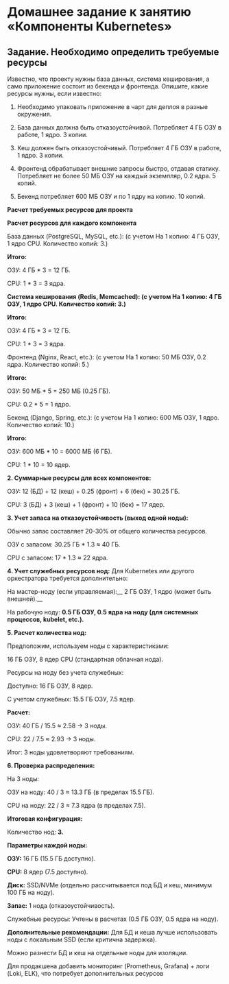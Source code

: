 # Домашнее задание к занятию «Компоненты Kubernetes»

## Задание. Необходимо определить требуемые ресурсы
Известно, что проекту нужны база данных, система кеширования, а само приложение состоит из бекенда и фронтенда. 
Опишите, какие ресурсы нужны, если известно:


1. Необходимо упаковать приложение в чарт для деплоя в разные окружения.

2. База данных должна быть отказоустойчивой. Потребляет 4 ГБ ОЗУ в работе, 1 ядро. 3 копии.
   
3. Кеш должен быть отказоустойчивый. Потребляет 4 ГБ ОЗУ в работе, 1 ядро. 3 копии.
   
4. Фронтенд обрабатывает внешние запросы быстро, отдавая статику. Потребляет не более 50 МБ ОЗУ на каждый экземпляр, 0.2 ядра. 5 копий.

5. Бекенд потребляет 600 МБ ОЗУ и по 1 ядру на копию. 10 копий.

 __Расчет требуемых ресурсов для проекта__
 
__Расчет ресурсов для каждого компонента__

База данных (PostgreSQL, MySQL, etc.): (с учетом На 1 копию: 4 ГБ ОЗУ, 1 ядро CPU. Количество копий: 3.)

__Итого:__

ОЗУ: 4 ГБ * 3 = 12 ГБ.

CPU: 1 * 3 = 3 ядра.

__Система кеширования (Redis, Memcached): (с учетом На 1 копию: 4 ГБ ОЗУ, 1 ядро CPU. Количество копий: 3.)__

__Итого:__

ОЗУ: 4 ГБ * 3 = 12 ГБ.

CPU: 1 * 3 = 3 ядра.

Фронтенд (Nginx, React, etc.): (с учетом На 1 копию: 50 МБ ОЗУ, 0.2 ядра. Количество копий: 5.)

__Итого:__

ОЗУ: 50 МБ * 5 = 250 МБ (0.25 ГБ).

CPU: 0.2 * 5 = 1 ядро.

Бекенд (Django, Spring, etc.): (с учетом На 1 копию: 600 МБ ОЗУ, 1 ядро. Количество копий: 10.)

__Итого:__

ОЗУ: 600 МБ * 10 = 6000 МБ (6 ГБ).

CPU: 1 * 10 = 10 ядер.

__2. Суммарные ресурсы для всех компонентов:__

ОЗУ: 12 (БД) + 12 (кеш) + 0.25 (фронт) + 6 (бек) = 30.25 ГБ.

CPU: 3 (БД) + 3 (кеш) + 1 (фронт) + 10 (бек) = 17 ядер.

__3. Учет запаса на отказоустойчивость (выход одной ноды):__

Обычно запас составляет 20-30% от общего количества ресурсов.

ОЗУ с запасом: 30.25 ГБ * 1.3 ≈ 40 ГБ.

CPU с запасом: 17 * 1.3 ≈ 22 ядра.

__4. Учет служебных ресурсов нод:__
Для Kubernetes или другого оркестратора требуется дополнительно:

На мастер-ноду (если управляемая):__ 2 ГБ ОЗУ, 1 ядро (может быть внешней).__

На рабочую ноду: __0.5 ГБ ОЗУ, 0.5 ядра на ноду (для системных процессов, kubelet, etc.).__

__5. Расчет количества нод:__

Предположим, используем ноды с характеристиками:

16 ГБ ОЗУ, 8 ядер CPU (стандартная облачная нода).

Ресурсы на ноду без учета служебных:

Доступно: 16 ГБ ОЗУ, 8 ядер.

С учетом служебных: 15.5 ГБ ОЗУ, 7.5 ядер.

__Расчет:__

ОЗУ: 40 ГБ / 15.5 ≈ 2.58 → 3 ноды.

CPU: 22 / 7.5 ≈ 2.93 → 3 ноды.

Итог: 3 ноды удовлетворяют требованиям.

__6. Проверка распределения:__

На 3 ноды:

ОЗУ на ноду: 40 / 3 ≈ 13.3 ГБ (в пределах 15.5 ГБ).

CPU на ноду: 22 / 3 ≈ 7.3 ядра (в пределах 7.5).

__Итоговая конфигурация:__

Количество нод: __3.__

__Параметры каждой ноды:__

__ОЗУ:__ 16 ГБ (15.5 ГБ доступно).

__CPU:__ 8 ядер (7.5 доступно).

__Диск:__ SSD/NVMe (отдельно рассчитывается под БД и кеш, минимум 100 ГБ на ноду).

__Запас:__ 1 нода (отказоустойчивость).

Служебные ресурсы: Учтены в расчетах (0.5 ГБ ОЗУ, 0.5 ядра на ноду).

__Дополнительные рекомендации:__
Для БД и кеша лучше использовать ноды с локальным SSD (если критична задержка).

Можно разнести БД и кеш на отдельные ноды для изоляции.

Для продакшена добавить мониторинг (Prometheus, Grafana) + логи (Loki, ELK), что потребует дополнительных ресурсов  
